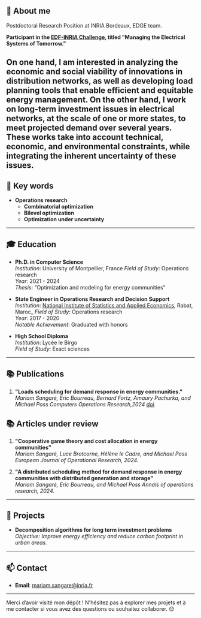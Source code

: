 ## 🎯 About me
Postdoctoral Research Position at INRIA Bordeaux, EDGE team.

**Participant in the [EDF-INRIA Challenge](https://www.inria.fr/fr/inria-edf), titled "Managing the Electrical Systems of Tomorrow."**

On one hand, I am interested in analyzing the economic and social viability of innovations in distribution networks, as well as developing load planning tools that enable efficient and equitable energy management. On the other hand, I work on long-term investment issues in electrical networks, at the scale of one or more states, to meet projected demand over several years. These works take into account technical, economic, and environmental constraints, while integrating the inherent uncertainty of these issues.
---

## 🌱 Key words
- **Operations research** 
  - **Combinatorial optimization** 
  - **Bilevel optimization**
  - **Optimization under uncertainty** 
---
## 🎓 Education

- **Ph.D. in Computer Science**  
  _Institution_: University of Montpellier, France
  _Field of Study_: Operations research  
  _Year_: 2021 - 2024  
  _Thesis_: "Optimization and modeling for energy communities"

- **State Engineer in Operations Research and Decision Support**  
  _Institution_: [National Institute of Statistics and Applied Economics](https://insea.ac.ma/), Rabat, Maroc_
  _Field of Study_: Operations research  
  _Year_: 2017 - 2020  
  _Notable Achievement_: Graduated with honors

- **High School Diploma**  
  _Institution_: Lycée le Birgo  
  _Field of Study_: Exact sciences  
---

## 📚 Publications

1. **"Loads scheduling for demand response in energy communities."**  
   _Mariam Sangaré, Eric Bourreau, Bernard Fortz, Amaury Pachurka, and Michael Poss_
   _Computers Operations Research,2024 [doi](https://doi.org/10.1016/j.cor.2023.106358)._
   
## 📚 Articles under review
1. **"Cooperative game theory and cost allocation in energy communities"**  
   _Mariam Sangaré, Luce Brotcorne, Hélène le Cadre, and Michael Poss_  
   _European Journal of Operational Research, 2024._

2. **"A distributed scheduling method for demand response in energy communities with distributed generation and storage"**  
   _Mariam Sangaré, Eric Bourreau, and Michael Poss_
   _Annals of operations research, 2024._
---

## 🌟 Projects

- **Decomposition algorithms for long term investment problems**  
  _Objective: Improve energy efficiency and reduce carbon footprint in urban areas._

---

## 📫 Contact
- **Email**: [mariam.sangare@inria.fr](mailto:your.email@example.com)

---

Merci d’avoir visité mon dépôt ! N'hésitez pas à explorer mes projets et à me contacter si vous avez des questions ou souhaitez collaborer. 😊
